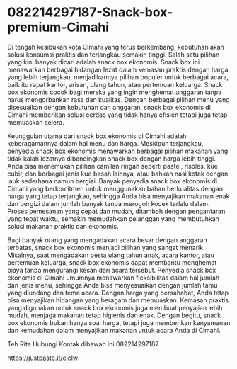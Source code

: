 # 082214297187-Snack-box-premium-Cimahi
Di tengah kesibukan kota Cimahi yang terus berkembang, kebutuhan akan solusi konsumsi praktis dan terjangkau semakin tinggi. Salah satu pilihan yang kini banyak dicari adalah snack box ekonomis. Snack box ini menawarkan berbagai hidangan lezat dalam kemasan praktis dengan harga yang lebih terjangkau, menjadikannya pilihan populer untuk berbagai acara, baik itu rapat kantor, arisan, ulang tahun, atau pertemuan keluarga. Snack box ekonomis cocok bagi mereka yang ingin menghemat anggaran tanpa harus mengorbankan rasa dan kualitas. Dengan berbagai pilihan menu yang disesuaikan dengan kebutuhan dan anggaran, snack box ekonomis di Cimahi memberikan solusi cerdas yang tidak hanya efisien tetapi juga tetap memuaskan selera.

Keunggulan utama dari snack box ekonomis di Cimahi adalah keberagamannya dalam hal menu dan harga. Meskipun terjangkau, penyedia snack box ekonomis menawarkan berbagai pilihan makanan yang tidak kalah lezatnya dibandingkan snack box dengan harga lebih tinggi. Anda bisa menemukan pilihan camilan ringan seperti pastel, risoles, kue cubir, dan berbagai jenis kue basah lainnya, atau bahkan nasi kotak dengan lauk sederhana namun bergizi. Banyak penyedia snack box ekonomis di Cimahi yang berkomitmen untuk menggunakan bahan berkualitas dengan harga yang tetap terjangkau, sehingga Anda bisa menyajikan makanan enak dan bergizi dalam jumlah banyak tanpa merogoh kocek terlalu dalam. Proses pemesanan yang cepat dan mudah, ditambah dengan pengantaran yang tepat waktu, semakin memudahkan pelanggan yang membutuhkan solusi makanan praktis dan ekonomis.

Bagi banyak orang yang mengadakan acara besar dengan anggaran terbatas, snack box ekonomis menjadi pilihan yang sangat menarik. Misalnya, saat mengadakan pesta ulang tahun anak, acara kantor, atau pertemuan keluarga, snack box ekonomis dapat membantu menghemat biaya tanpa mengurangi kesan dari acara tersebut. Penyedia snack box ekonomis di Cimahi umumnya menawarkan fleksibilitas dalam hal jumlah dan jenis menu, sehingga Anda bisa menyesuaikan dengan jumlah tamu yang diundang dan tema acara. Dengan harga yang bersahabat, Anda tetap bisa menyajikan hidangan yang beragam dan memuaskan. Kemasan praktis yang digunakan untuk snack box ekonomis juga membuat penyajian lebih mudah, menjaga makanan tetap higienis dan enak. Dengan begitu, snack box ekonomis bukan hanya soal harga, tetapi juga memberikan kenyamanan dan kemudahan dalam menyajikan makanan untuk acara Anda di Cimahi.

Teh Rita
Hubungi Kontak dibawah ini
082214297187

https://justpaste.it/ejclw
